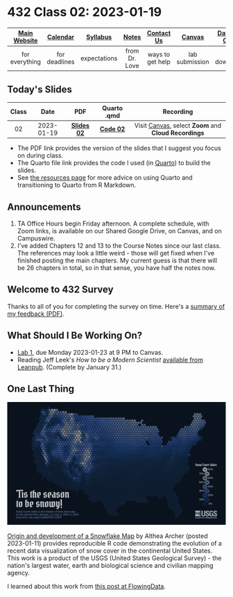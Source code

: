 # 432 Class 02: 2023-01-19

[Main Website](https://thomaselove.github.io/432-2023/) | [Calendar](https://thomaselove.github.io/432-2023/calendar.html) | [Syllabus](https://thomaselove.github.io/432-syllabus-2023/) | [Notes](https://thomaselove.github.io/432-notes/) | [Contact Us](https://thomaselove.github.io/432-2023/contact.html) | [Canvas](https://canvas.case.edu) | [Data and Code](https://github.com/THOMASELOVE/432-data) | [Sources](https://github.com/THOMASELOVE/432-classes-2023/tree/main/sources)
:-----------: | :--------------: | :----------: | :---------: | :-------------: | :-----------: | :------------: |:------:
for everything | for deadlines | expectations | from Dr. Love | ways to get help | lab submission | for downloads | to read

## Today's Slides

Class | Date | PDF | Quarto .qmd | Recording
:---: | :--------: | :------: | :------: | :-------------:
02 | 2023-01-19 | **[Slides 02](https://github.com/THOMASELOVE/432-slides-2023/blob/main/slides02.pdf)** | **[Code 02](https://github.com/THOMASELOVE/432-slides-2023/blob/main/slides02.qmd)** | Visit [Canvas](https://canvas.case.edu/), select **Zoom** and **Cloud Recordings**

- The PDF link provides the version of the slides that I suggest you focus on during class.
- The Quarto file link provides the code I used (in [Quarto](https://quarto.org/)) to build the slides.
- See [the resources page](https://github.com/THOMASELOVE/432-classes-2023/tree/main/sources#learning-about-quarto-and-making-the-switch-from-r-markdown) for more advice on using Quarto and transitioning to Quarto from R Markdown. 

## Announcements
 
1. TA Office Hours begin Friday afternoon. A complete schedule, with Zoom links, is available on our Shared Google Drive, on Canvas, and on Campuswire. 
2. I've added Chapters 12 and 13 to the Course Notes since our last class. The references may look a little weird - those will get fixed when I've finished posting the main chapters. My current guess is that there will be 26 chapters in total, so in that sense, you have half the notes now.

## Welcome to 432 Survey

Thanks to all of you for completing the survey on time. Here's a [summary of my feedback (PDF)](432-welcome-survey-results.pdf).

## What Should I Be Working On?

- [Lab 1](https://thomaselove.github.io/432-2023/lab1.html), due Monday 2023-01-23 at 9 PM to Canvas.
- Reading Jeff Leek's *How to be a Modern Scientist* [available from Leanpub](https://leanpub.com/modernscientist). (Complete by January 31.)

## One Last Thing

![](snowtilesTwitter.png)

[Origin and development of a Snowflake Map](https://waterdata.usgs.gov/blog/snow-tiles-demo/) by Althea Archer (posted 2023-01-11) provides reproducible R code demonstrating the evolution of a recent data visualization of snow cover in the continental United States. This work is a product of the USGS (United States Geological Survey) - the nation's largest water, earth and biological science and civilian mapping agency.

I learned about this work from [this post at FlowingData](https://flowingdata.com/2023/01/17/snow-cover-mapped-using-snowflakes/).

